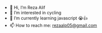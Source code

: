 - 👋 Hi, I’m Reza Alif
- 👀 I’m interested in cycling
- 🌱 I’m currently learning javascript 😭👍
- 📫 How to reach me: rezaalp05@gmail.com



